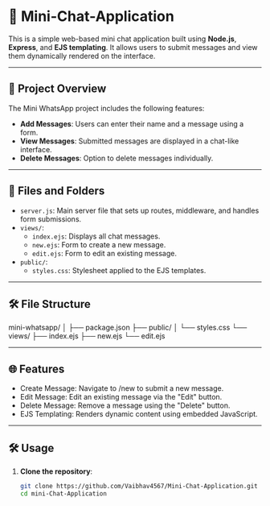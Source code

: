 # 💬 Mini-Chat-Application

This is a simple web-based mini chat application built using **Node.js**, **Express**, and **EJS templating**. It allows users to submit messages and view them dynamically rendered on the interface.

---

## 🌟 Project Overview

The Mini WhatsApp project includes the following features:

- **Add Messages**: Users can enter their name and a message using a form.
- **View Messages**: Submitted messages are displayed in a chat-like interface.
- **Delete Messages**: Option to delete messages individually.

---

## 📂 Files and Folders

- `server.js`: Main server file that sets up routes, middleware, and handles form submissions.
- `views/`:
  - `index.ejs`: Displays all chat messages.
  - `new.ejs`: Form to create a new message.
  - `edit.ejs`: Form to edit an existing message.
- `public/`:
  - `styles.css`: Stylesheet applied to the EJS templates.

---

## 🛠️ File Structure

mini-whatsapp/
│
├── package.json
├── public/
│   └── styles.css
└── views/
    ├── index.ejs
    ├── new.ejs
    └── edit.ejs

---

## 🌐 Features

- Create Message: Navigate to /new to submit a new message.
- Edit Message: Edit an existing message via the "Edit" button.
- Delete Message: Remove a message using the "Delete" button.
- EJS Templating: Renders dynamic content using embedded JavaScript.

---

## 🛠️ Usage

1. **Clone the repository**:
   ```bash
   git clone https://github.com/Vaibhav4567/Mini-Chat-Application.git
   cd mini-Chat-Application
